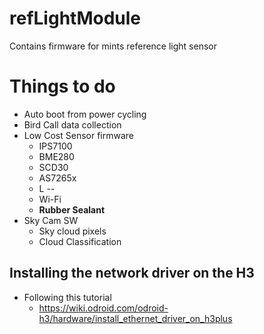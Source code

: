 # refLightModule
Contains firmware for mints reference light sensor

# Things to do 
- Auto boot from power cycling
- Bird Call data collection
- Low Cost Sensor firmware
  - IPS7100
  - BME280
  - SCD30
  - AS7265x
  - L --
  - Wi-Fi
  - **Rubber Sealant**
- Sky Cam SW
  - Sky cloud pixels
  - Cloud Classification 
    
## Installing the network driver on the H3
- Following this tutorial
  - https://wiki.odroid.com/odroid-h3/hardware/install_ethernet_driver_on_h3plus
 
   
